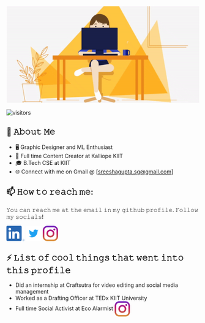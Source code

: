<img src="https://github.com/sreeshagupta/sreeshagupta/blob/main/socials/intro.gif" alt="👋 Hi there! I'm (Sreesha Gupta)" title="👋 Hi there! I'm Sreesha Gupta"/>

![visitors](https://visitor-badge-reloaded.herokuapp.com/badge?page_id=sreeshagupta.sreeshagupta&color=00cf00)

<!--
**Raymo111/Raymo111** is a ✨ _special_ ✨ repository because its `README.md` (this file) appears on your GitHub profile.

Here are some ideas to get you started:

- 🔭 I’m currently working on ...
- 🌱 I’m currently learning ...
- 👯 I’m looking to collaborate on ...
- 🤔 I’m looking for help with ...
- 💬 Ask me about ...
- 📫 How to reach me: ...
- 😄 Pronouns: ...
- ⚡ Fun fact: ...
-->

## :book: 𝙰𝚋𝚘𝚞𝚝 𝙼𝚎

- 🖥 Graphic Designer and ML Enthusiast
- 💼 Full time Content Creator at Kalliope KIIT
- 🎓 B.Tech CSE at KIIT
- 🌐 Connect with me on Gmail @ [sreeshagupta.sg@gmail.com]

## 📫 𝙷𝚘𝚠 𝚝𝚘 𝚛𝚎𝚊𝚌𝚑 𝚖𝚎:

𝚈𝚘𝚞 𝚌𝚊𝚗 𝚛𝚎𝚊𝚌𝚑 𝚖𝚎 𝚊𝚝 𝚝𝚑𝚎 𝚎𝚖𝚊𝚒𝚕 𝚒𝚗 𝚖𝚢 𝚐𝚒𝚝𝚑𝚞𝚋 𝚙𝚛𝚘𝚏𝚒𝚕𝚎. 𝙵𝚘𝚕𝚕𝚘𝚠 𝚖𝚢 𝚜𝚘𝚌𝚒𝚊𝚕𝚜!

[<img src="https://raw.githubusercontent.com/sreeshagupta/sreeshagupta/master/socials/linkedin.png" height="40em" align="center" alt="Follow sreeshagupta on LinkedIn" title="Follow sreeshagupta on LinkedIn"/>](https://www.linkedin.com/in/sreesha-gupta-8282921b7/)
[<img src="https://raw.githubusercontent.com/sreeshagupta/sreeshagupta/master/socials/twitter.svg" height="40em" align="center" alt="Follow sreeshagupta on Twitter" title="Follow sreeshagupta on Twitter"/>](https://twitter.com/gupta_sreesha)
[<img src="https://raw.githubusercontent.com/sreeshagupta/sreeshagupta/master/socials/instagram.svg" height="40em" align="center" alt="Follow sreeshagupta on Instagram" title="Follow sreeshagupta on Instagram"/>](https://www.instagram.com/reallysreesha/)

## ⚡ 𝙻𝚒𝚜𝚝 𝚘𝚏 𝚌𝚘𝚘𝚕 𝚝𝚑𝚒𝚗𝚐𝚜 𝚝𝚑𝚊𝚝 𝚠𝚎𝚗𝚝 𝚒𝚗𝚝𝚘 𝚝𝚑𝚒𝚜 𝚙𝚛𝚘𝚏𝚒𝚕𝚎

- Did an internship at Craftsutra for video editing and social media management
- Worked as a Drafting Officer at TEDx KIIT University
- Full time Social Activist at Eco Alarmist [<img src="https://raw.githubusercontent.com/sreeshagupta/sreeshagupta/master/socials/instagram.svg" height="40em" align="center" alt="Follow sreeshagupta on Instagram" title="Follow sreeshagupta on Instagram"/>](https://www.instagram.com/ecoalarmist/)
